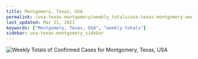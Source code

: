 ```yaml
---
title: Montgomery, Texas, USA
permalink: /usa-texas-montgomery/weekly_totals/usa-texas-montgomery-weekly_totals.html
last_updated: Mar 21, 2021
keywords: ["Montgomery, Texas, USA", "weekly totals"]
sidebar: usa-texas-montgomery_sidebar
---
```


![Weekly Totals of Confirmed Cases for Montgomery, Texas, USA](/covid_tracker/images/graphs/usa-texas-montgomery-weekly_totals_graph.png)

